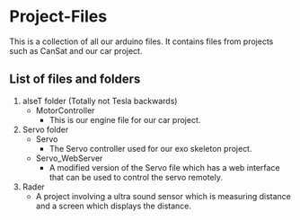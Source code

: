 # Project-Files
This is a collection of all our arduino files. It contains files from projects such as CanSat and our car project.

## List of files and folders
1. alseT folder (Totally not Tesla backwards)
   - MotorController
     - This is our engine file for our car project.
2. Servo folder
   - Servo
     - The Servo controller used for our exo skeleton project.
   - Servo_WebServer
     - A modified version of the Servo file which has a web interface that can be used to control the servo remotely.
3. Rader
   - A project involving a ultra sound sensor which is measuring distance and a screen which displays the distance.

